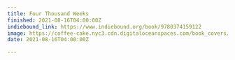 ```yaml
---
title: Four Thousand Weeks
finished: 2021-08-16T04:00:00Z
indiebound_link: https://www.indiebound.org/book/9780374159122
image: https://coffee-cake.nyc3.cdn.digitaloceanspaces.com/book_covers/2021/four-thousand-weeks.webp
date: 2021-08-16T04:00:00Z

---
```


